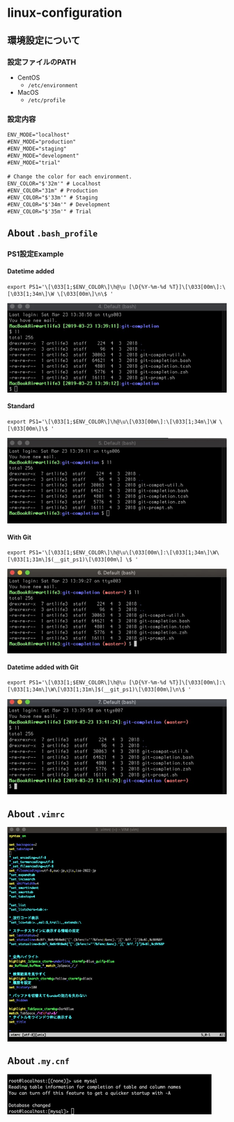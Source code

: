 # linux-configuration

## 環境設定について

### 設定ファイルのPATH

* CentOS
  * `/etc/environment`
* MacOS
  * `/etc/profile`

### 設定内容

```
ENV_MODE="localhost"
#ENV_MODE="production"
#ENV_MODE="staging"
#ENV_MODE="development"
#ENV_MODE="trial"

# Change the color for each environment.
ENV_COLOR="$'32m'" # Localhost
#ENV_COLOR="31m" # Production
#ENV_COLOR="$'33m'" # Staging
#ENV_COLOR="$'34m'" # Development
#ENV_COLOR="$'35m'" # Trial
```


## About `.bash_profile`

### PS1設定Example

#### Datetime added
```
export PS1='\[\033[1;$ENV_COLOR\]\h@\u [\D{%Y-%m-%d %T}]\[\033[00m\]:\[\033[1;34m\]\W \[\033[00m\]\n\$ '
```
![Example](README/ps1_example_datetime_add.jpg)

#### Standard
```
export PS1='\[\033[1;$ENV_COLOR\]\h@\u\[\033[00m\]:\[\033[1;34m\]\W \[\033[00m\]\$ '
```
![Example](README/ps1_example_standard.jpg)

#### With Git
```
export PS1='\[\033[1;$ENV_COLOR\]\h@\u\[\033[00m\]:\[\033[1;34m\]\W\[\033[1;31m\]$(__git_ps1)\[\033[00m\] \$ '
```
![Example](README/ps1_example_with_git.jpg)

#### Datetime added with Git
```
export PS1='\[\033[1;$ENV_COLOR\]\h@\u [\D{%Y-%m-%d %T}]\[\033[00m\]:\[\033[1;34m\]\W\[\033[1;31m\]$(__git_ps1)\[\033[00m\]\n\$ '
```
![Example](README/ps1_example_datetime_add_with_git.jpg)

## About `.vimrc`

![Example](README/example_vimrc.png)

## About `.my.cnf`

![Example](README/example_my_cnf.png)
